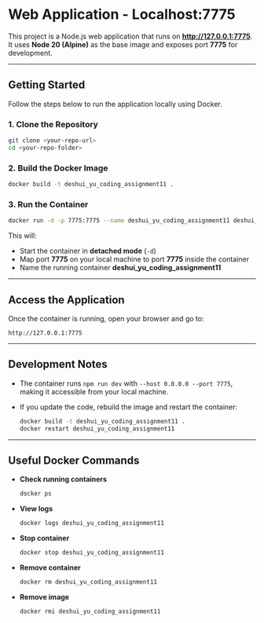 # Web Application - Localhost:7775

This project is a Node.js web application that runs on **http://127.0.0.1:7775**.  
It uses **Node 20 (Alpine)** as the base image and exposes port **7775** for development.

---

## Getting Started

Follow the steps below to run the application locally using Docker.

### 1. Clone the Repository
```bash
git clone <your-repo-url>
cd <your-repo-folder>
````

### 2. Build the Docker Image

```bash
docker build -t deshui_yu_coding_assignment11 .
```

### 3. Run the Container

```bash
docker run -d -p 7775:7775 --name deshui_yu_coding_assignment11 deshui_yu_coding_assignment11
```

This will:

* Start the container in **detached mode** (`-d`)
* Map port **7775** on your local machine to port **7775** inside the container
* Name the running container **deshui\_yu\_coding\_assignment11**

---

## Access the Application

Once the container is running, open your browser and go to:

```
http://127.0.0.1:7775
```

---

## Development Notes

* The container runs `npm run dev` with `--host 0.0.0.0 --port 7775`, making it accessible from your local machine.
* If you update the code, rebuild the image and restart the container:

  ```bash
  docker build -t deshui_yu_coding_assignment11 .
  docker restart deshui_yu_coding_assignment11
  ```

---

## Useful Docker Commands

* **Check running containers**

  ```bash
  docker ps
  ```

* **View logs**

  ```bash
  docker logs deshui_yu_coding_assignment11
  ```

* **Stop container**

  ```bash
  docker stop deshui_yu_coding_assignment11
  ```

* **Remove container**

  ```bash
  docker rm deshui_yu_coding_assignment11
  ```

* **Remove image**

  ```bash
  docker rmi deshui_yu_coding_assignment11
  ```
